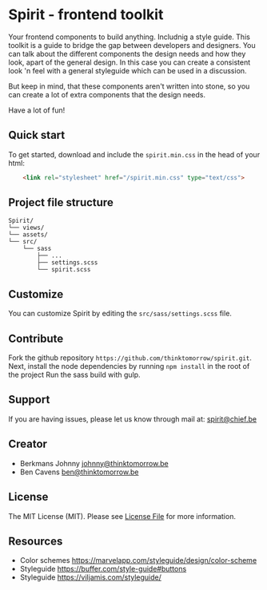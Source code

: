 # Spirit - frontend toolkit
Your frontend components to build anything. Includnig a style guide.
This toolkit is a guide to bridge the gap between developers and designers.
You can talk about the different components the design needs and how they look,
apart of the general design. In this case you can create a consistent look 'n feel
with a general styleguide which can be used in a discussion.

But keep in mind, that these components aren't written into stone, so you can create
a lot of extra components that the design needs.

Have a lot of fun!


## Quick start
To get started, download and include the `spirit.min.css` in the head of your html:
```html
    <link rel="stylesheet" href="/spirit.min.css" type="text/css">
```

## Project file structure
```
Spirit/
└── views/
└── assets/
└── src/
    └── sass
        ├── ...
        ├── settings.scss
        └── spirit.scss
```

## Customize
You can customize Spirit by editing the `src/sass/settings.scss` file.


## Contribute

Fork the github repository `https://github.com/thinktomorrow/spirit.git`.
Next, install the node dependencies by running `npm install` in the root of the project
Run the sass build with gulp.

## Support

If you are having issues, please let us know through mail at: spirit@chief.be


## Creator

- Berkmans Johnny <johnny@thinktomorrow.be>
- Ben Cavens <ben@thinktomorrow.be>


## License

The MIT License (MIT). Please see [License File](LICENSE.md) for more information.


## Resources

- Color schemes https://marvelapp.com/styleguide/design/color-scheme
- Styleguide https://buffer.com/style-guide#buttons
- Styleguide https://viljamis.com/styleguide/
